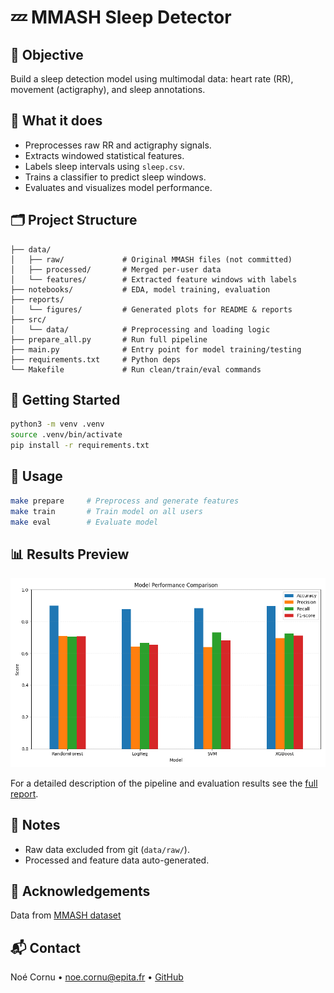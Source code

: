 # 💤 MMASH Sleep Detector

## 🎯 Objective

Build a sleep detection model using multimodal data: heart rate (RR), movement (actigraphy), and sleep annotations.

## 🧠 What it does

* Preprocesses raw RR and actigraphy signals.
* Extracts windowed statistical features.
* Labels sleep intervals using `sleep.csv`.
* Trains a classifier to predict sleep windows.
* Evaluates and visualizes model performance.

## 🗂️ Project Structure

```
├── data/
│   ├── raw/             # Original MMASH files (not committed)
│   ├── processed/       # Merged per-user data
│   └── features/        # Extracted feature windows with labels
├── notebooks/           # EDA, model training, evaluation
├── reports/
│   └── figures/         # Generated plots for README & reports
├── src/
│   └── data/            # Preprocessing and loading logic
├── prepare_all.py       # Run full pipeline
├── main.py              # Entry point for model training/testing
├── requirements.txt     # Python deps
└── Makefile             # Run clean/train/eval commands
```

## 🚀 Getting Started

```bash
python3 -m venv .venv
source .venv/bin/activate
pip install -r requirements.txt
```

## 🧰 Usage

```bash
make prepare     # Preprocess and generate features
make train       # Train model on all users
make eval        # Evaluate model
```

## 📊 Results Preview

![Sleep Detection Accuracy](reports/model_comparison.png)

For a detailed description of the pipeline and evaluation results see the [full report](reports/REPORT.md).

## 📎 Notes

* Raw data excluded from git (`data/raw/`).
* Processed and feature data auto-generated.

## 🤝 Acknowledgements

Data from [MMASH dataset](https://physionet.org/content/mmash/1.0.0/)

## 📬 Contact

Noé Cornu • [noe.cornu@epita.fr](mailto:noe.cornu@epita.fr) • [GitHub](https://github.com/noecrm)
